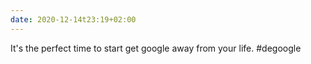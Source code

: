 ```yaml
---
date: 2020-12-14t23:19+02:00
---
```


It's the perfect time to start get google away from your life. #degoogle
